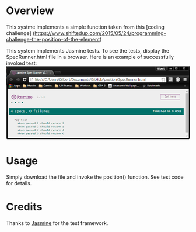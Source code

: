# Overview
This systme implements a simple function taken from this [coding challenge] (https://www.shiftedup.com/2015/05/24/programming-challenge-the-position-of-the-element)

This system implements Jasmine tests.  To see the tests, display the SpecRunner.html file in a browser.  Here is an example of successfully invoked test:
![screenshot](https://raw.githubusercontent.com/justgilyim/position/master/doc/positionTestScreen.PNG)

# Usage
Simply download the file and invoke the position() function.  See test code for details.

# Credits
Thanks to [Jasmine](http://jasmine.github.io/) for the test framework.